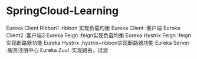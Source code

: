 # SpringCloud-Learning
Eureka Client Ribbon1	:ribbon 实现负载均衡
Eureka Client :客户端
Eureka Client2 :客户端2
Eureka Feign	:feign实现负载均衡
Eureka Hystrix Feign :feign实现断路器功能
Eureka Hystrix	:hystrix+ribbon实现断路器功能
Eureka Server	:服务注册中心
Eureka Zuul	:实现路由，过滤
